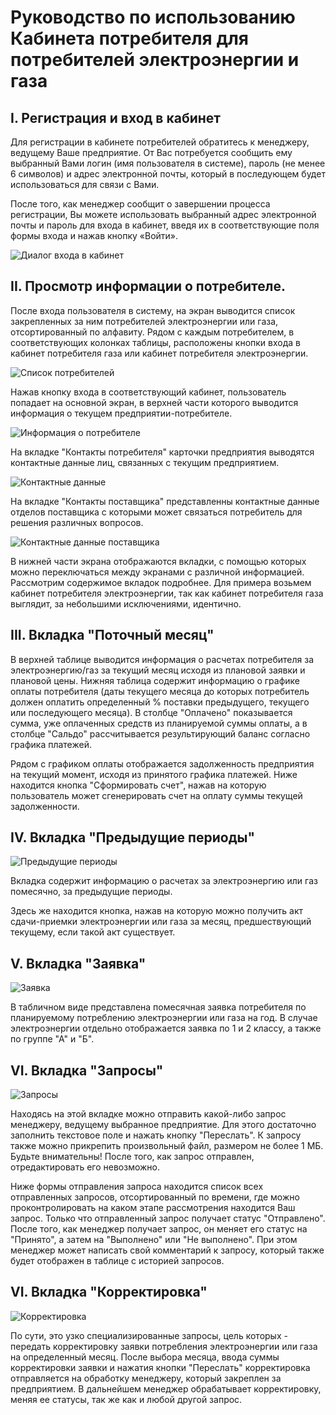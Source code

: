 # Руководство по использованию Кабинета потребителя для потребителей электроэнергии и газа

## I. Регистрация и вход в кабинет

Для регистрации в кабинете потребителей обратитесь к менеджеру, ведущему Ваше предприятие. От Вас потребуется сообщить ему выбранный Вами логин (имя пользователя в системе), пароль (не менее 6 символов) и адрес электронной почты, который в последующем будет использоваться для связи с Вами.

После того, как менеджер сообщит о завершении процесса регистрации, Вы можете использовать выбранный адрес электронной почты и пароль для входа в кабинет, введя их в соответствующие поля формы входа и нажав кнопку «Войти».

![Диалог входа в кабинет](https://raw.githubusercontent.com/AlexGenK/Consumers_cabinet_LTKE/master/readme_img/img01.png)

## IІ. Просмотр информации о потребителе.

После входа пользователя в систему, на экран выводится список закрепленных за ним потребителей электроэнергии или газа, отсортированный по алфавиту. Рядом с каждым потребителем, в соответствующих колонках таблицы, расположены кнопки входа в кабинет потребителя газа или кабинет потребителя электроэнергии.

![Список потребителей](https://raw.githubusercontent.com/AlexGenK/Consumers_cabinet_LTKE/master/readme_img/img02.png)

Нажав кнопку входа в соответствующий кабинет, пользователь попадает на основной экран, в верхней части которого выводится информация о текущем предприятии-потребителе. 

![Информация о потребителе](https://raw.githubusercontent.com/AlexGenK/Consumers_cabinet_LTKE/master/readme_img/img03.png)

На вкладке "Контакты потребителя" карточки предприятия выводятся контактные данные лиц, связанных с текущим предприятием.

![Контактные данные](https://raw.githubusercontent.com/AlexGenK/Consumers_cabinet_LTKE/master/readme_img/img04.png)

На вкладке "Контакты поставщика" представленны контактные данные отделов поставщика с которыми может связаться потребитель для решения различных вопросов.

![Контактные данные поставщика](https://raw.githubusercontent.com/AlexGenK/Consumers_cabinet_LTKE/master/readme_img/img04-1.png)

В нижней части экрана отображаются вкладки, с помощью которых можно переключаться между экранами с различной информацией. Рассмотрим содержимое вкладок подробнее. Для примера возьмем кабинет потребителя электроэнергии, так как кабинет потребителя газа выглядит, за небольшими исключениями, идентично.

## IІІ. Вкладка "Поточный месяц"

В верхней таблице выводится информация о расчетах потребителя за электроэнергию/газ за текущий месяц исходя из плановой заявки и плановой цены. Нижняя таблица содержит информацию о графике оплаты потребителя (даты текущего месяца до которых потребитель должен оплатить определенный % поставки предыдущего, текущего или последующего месяца). В столбце "Оплачено" показывается сумма, уже оплаченных средств из планируемой суммы оплаты, а в столбце "Сальдо" рассчитывается результирующий баланс согласно графика платежей. 

Рядом с графиком оплаты отображается задолженность предприятия на текущий момент, исходя из принятого графика платежей.
Ниже находится кнопка "Сформировать счет", нажав на которую пользователь может сгенерировать счет на оплату суммы текущей задолженности.

## IV. Вкладка "Предыдущие периоды"

![Предыдущие периоды](https://raw.githubusercontent.com/AlexGenK/Consumers_cabinet_LTKE/master/readme_img/img05.png)

Вкладка содержит информацию о расчетах за электроэнергию или газ помесячно, за предыдущие периоды.

Здесь же находится кнопка, нажав на которую можно получить акт сдачи-приемки электроэнергии или газа за месяц, предшествующий текущему, если такой акт существует.

## V. Вкладка "Заявка"

![Заявка](https://raw.githubusercontent.com/AlexGenK/Consumers_cabinet_LTKE/master/readme_img/img06.png)

В табличном виде представлена помесячная заявка потребителя по планируемому потреблению электроэнергии или газа на год. В случае электроэнергии отдельно отображается заявка по 1 и 2 классу, а также по группе "А" и "Б".

## VI. Вкладка "Запросы"

![Запросы](https://raw.githubusercontent.com/AlexGenK/Consumers_cabinet_LTKE/master/readme_img/img07.png)

Находясь на этой вкладке можно отправить какой-либо запрос менеджеру, ведущему выбранное предприятие. Для этого достаточно заполнить текстовое поле и нажать кнопку "Переслать". К запросу также можно прикрепить произвольный файл, размером не более 1 МБ.
Будьте внимательны! После того, как запрос отправлен, отредактировать его невозможно.

Ниже формы отправления запроса находится список всех отправленных запросов, отсортированный по времени, где можно проконтролировать на каком этапе рассмотрения находится Ваш запрос. Только что отправленный запрос получает статус "Отправлено". После того, как менеджер получает запрос, он меняет его статус на "Принято", а затем на "Выполнено" или "Не выполнено". При этом менеджер может написать свой комментарий к запросу, который также будет отображен в таблице с историей запросов.

## VI. Вкладка "Корректировка"

![Корректировка](https://raw.githubusercontent.com/AlexGenK/Consumers_cabinet_LTKE/master/readme_img/img08.png)

По сути, это узко специализированные запросы, цель которых - передать корректировку заявки потребления электроэнергии или газа на определенный месяц. После выбора месяца, ввода суммы корректировки заявки и нажатия кнопки "Переслать" корректировка отправляется на обработку менеджеру, который закреплен за предприятием. В дальнейшем менеджер обрабатывает корректировку, меняя ее статусы, так же как и любой другой запрос.
